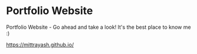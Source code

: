 # Portfolio Website
Portfolio Website - Go ahead and take a look! It's the best place to know me :)


https://mittrayash.github.io/

